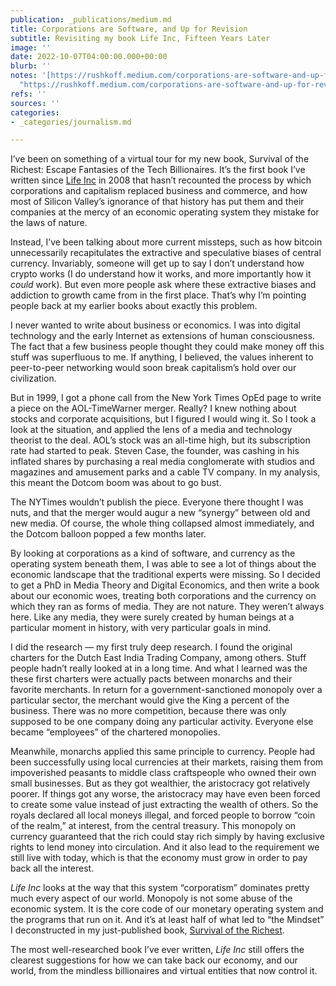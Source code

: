 ```yaml
---
publication: _publications/medium.md
title: Corporations are Software, and Up for Revision
subtitle: Revisiting my book Life Inc, Fifteen Years Later
image: ''
date: 2022-10-07T04:00:00.000+00:00
blurb: ''
notes: '[https://rushkoff.medium.com/corporations-are-software-and-up-for-revision-8fed75dfa0aa](https://rushkoff.medium.com/corporations-are-software-and-up-for-revision-8fed75dfa0aa
  "https://rushkoff.medium.com/corporations-are-software-and-up-for-revision-8fed75dfa0aa")'
refs: ''
sources: ''
categories:
- _categories/journalism.md

---
```

I’ve been on something of a virtual tour for my new book, Survival of the Richest: Escape Fantasies of the Tech Billionaires. It’s the first book I’ve written since [Life Inc](https://www.amazon.com/Life-Inc-Corporatism-Conquered-World/dp/0812978501) in 2008 that hasn’t recounted the process by which corporations and capitalism replaced business and commerce, and how most of Silicon Valley’s ignorance of that history has put them and their companies at the mercy of an economic operating system they mistake for the laws of nature.

Instead, I’ve been talking about more current missteps, such as how bitcoin unnecessarily recapitulates the extractive and speculative biases of central currency. Invariably, someone will get up to say I don’t understand how crypto works (I do understand how it works, and more importantly how it _could_ work). But even more people ask where these extractive biases and addiction to growth came from in the first place. That’s why I’m pointing people back at my earlier books about exactly this problem.

I never wanted to write about business or economics. I was into digital technology and the early Internet as extensions of human consciousness. The fact that a few business people thought they could make money off this stuff was superfluous to me. If anything, I believed, the values inherent to peer-to-peer networking would soon break capitalism’s hold over our civilization.

But in 1999, I got a phone call from the New York Times OpEd page to write a piece on the AOL-TimeWarner merger. Really? I knew nothing about stocks and corporate acquisitions, but I figured I would wing it. So I took a look at the situation, and applied the lens of a media and technology theorist to the deal. AOL’s stock was an all-time high, but its subscription rate had started to peak. Steven Case, the founder, was cashing in his inflated shares by purchasing a real media conglomerate with studios and magazines and amusement parks and a cable TV company. In my analysis, this meant the Dotcom boom was about to go bust.

The NYTimes wouldn’t publish the piece. Everyone there thought I was nuts, and that the merger would augur a new “synergy” between old and new media. Of course, the whole thing collapsed almost immediately, and the Dotcom balloon popped a few months later.

By looking at corporations as a kind of software, and currency as the operating system beneath them, I was able to see a lot of things about the economic landscape that the traditional experts were missing. So I decided to get a PhD in Media Theory and Digital Economics, and then write a book about our economic woes, treating both corporations and the currency on which they ran as forms of media. They are not nature. They weren’t always here. Like any media, they were surely created by human beings at a particular moment in history, with very particular goals in mind.

I did the research — my first truly deep research. I found the original charters for the Dutch East India Trading Company, among others. Stuff people hadn’t really looked at in a long time. And what I learned was the these first charters were actually pacts between monarchs and their favorite merchants. In return for a government-sanctioned monopoly over a particular sector, the merchant would give the King a percent of the business. There was no more competition, because there was only supposed to be one company doing any particular activity. Everyone else became “employees” of the chartered monopolies.

Meanwhile, monarchs applied this same principle to currency. People had been successfully using local currencies at their markets, raising them from impoverished peasants to middle class craftspeople who owned their own small businesses. But as they got wealthier, the aristocracy got relatively poorer. If things got any worse, the aristocracy may have even been forced to create some value instead of just extracting the wealth of others. So the royals declared all local moneys illegal, and forced people to borrow “coin of the realm,” at interest, from the central treasury. This monopoly on currency guaranteed that the rich could stay rich simply by having exclusive rights to lend money into circulation. And it also lead to the requirement we still live with today, which is that the economy must grow in order to pay back all the interest.

_Life Inc_ looks at the way that this system “corporatism” dominates pretty much every aspect of our world. Monopoly is not some abuse of the economic system. It is the core code of our monetary operating system and the programs that run on it. And it’s at least half of what led to “the Mindset” I deconstructed in my just-published book, [Survival of the Richest](https://wwnorton.com/books/survival-of-the-richest/about-the-book/description).

The most well-researched book I’ve ever written, _Life Inc_ still offers the clearest suggestions for how we can take back our economy, and our world, from the mindless billionaires and virtual entities that now control it.